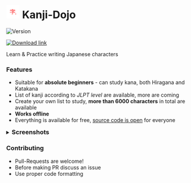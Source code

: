 # ![](assets/github_icon.png) Kanji-Dojo

![Version](https://img.shields.io/badge/Latest_version-0.5-blue.svg)

[![Download link](https://img.shields.io/badge/Download-Google_Play-brightgreen.svg)](https://play.google.com/store/apps/details?id=ua.syt0r.kanji)

Learn & Practice writing Japanese characters

### Features
- Suitable for <b>absolute beginners</b> - can study kana, both Hiragana and Katakana
- List of kanji according to <i>JLPT level</i> are available, more are coming
- Create your own list to study, <b>more than 6000 characters</b> in total are available
- <b>Works offline</b>
- Everything is available for free, <u>source code is open</u> for everyone

<details>
<summary><h3 style="display: inline">Screenshots</h3></summary>

![](assets/screenshot_phone_1.png)
![](assets/screenshot_phone_2.png)
![](assets/screenshot_phone_3.png)
![](assets/screenshot_phone_4.png)

</details>

### Contributing
- Pull-Requests are welcome!
- Before making PR discuss an issue 
- Use proper code formatting



